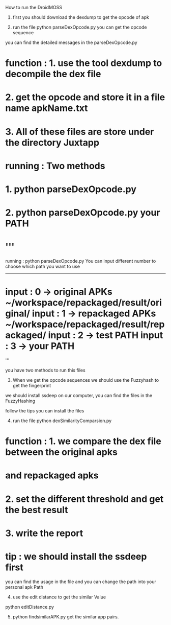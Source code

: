 How to run the DroidMOSS

1. first you should download the dexdump to get the opcode of apk

2. run the file  python parseDexOpcode.py you can get the opcode sequence


you can find the detailed messages in the  parseDexOpcode.py


# function  : 1. use the tool dexdump to decompile the dex file
#             2. get the opcode and store it in a file name apkName.txt
#             3. All of these files are store under the directory Juxtapp
# running   : Two methods
#             1. python parseDexOpcode.py
#             2. python parseDexOpcode.py  your PATH



'''
============================================================
running  : python parseDexOpcode.py
You can input different number to choose which path you want 
to use 
************************************************************
input : 0 -> original APKs  ~/workspace/repackaged/result/original/ 
input : 1 -> repackaged APKs ~/workspace/repackaged/result/repackaged/
input : 2 -> test PATH 
input : 3 -> your PATH  
============================================================
'''

you have two methods to run this files



3. When we get the opcode sequences we should use the Fuzzyhash to get the fingerprint


we  should install ssdeep on our computer, you can find the files in the FuzzyHashing 


follow the tips you can install the files



4. run the file python dexSimilarityComparsion.py

# function :  1. we compare the dex file between the original apks
#             and repackaged apks 
#             2. set the different threshold and get the best result 
#             3. write the report 
# tip      :  we should install the ssdeep first 



you can find the usage in the file and you can change the path into your personal apk Path


4. use the edit distance to get the similar Value

python editDistance.py

5. python findsimilarAPK.py  get the similar app pairs.
